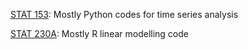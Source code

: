 [STAT 153](https://github.com/jianzhi-1/math-ucb/tree/main/fa22-153): Mostly Python codes for time series analysis

[STAT 230A](https://github.com/jianzhi-1/stat230a): Mostly R linear modelling code
